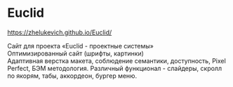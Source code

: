 # Euclid
https://zhelukevich.github.io/Euclid/

Сайт для проекта «Euclid - проектные системы»<br>
Оптимизированный сайт (шрифты, картинки)<br>
Адаптивная верстка макета, соблюдение семантики, доступность, Pixel Perfect, БЭМ методология. Различный функционал - слайдеры, скролл по якорям, табы, аккордеон, бургер меню.
